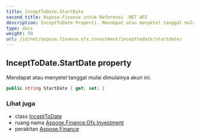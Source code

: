 ```yaml
---
title: InceptToDate.StartDate
second_title: Aspose.Finance untuk Referensi .NET API
description: InceptToDate Properti. Mendapat atau menyetel tanggal mulai dimulainya akun ini.
type: docs
weight: 50
url: /id/net/aspose.finance.ofx.investment/incepttodate/startdate/
---
```

## InceptToDate.StartDate property

Mendapat atau menyetel tanggal mulai dimulainya akun ini.

```csharp
public string StartDate { get; set; }
```

### Lihat juga

* class [InceptToDate](../)
* ruang nama [Aspose.Finance.Ofx.Investment](../../incepttodate/)
* perakitan [Aspose.Finance](../../../)


